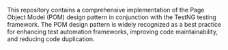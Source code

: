 This repository contains a comprehensive implementation of the Page Object Model (POM) design pattern in conjunction with the TestNG testing framework. The POM design pattern is widely recognized as a best practice for enhancing test automation frameworks, improving code maintainability, and reducing code duplication.

